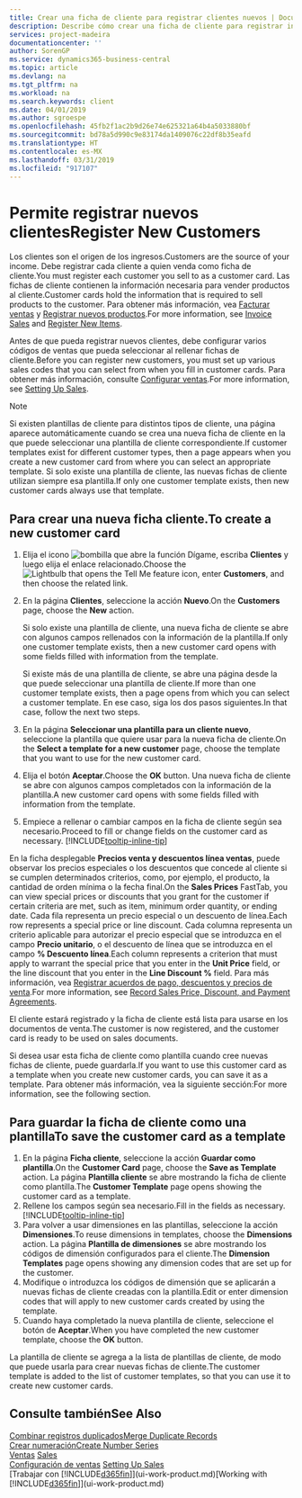```yaml
---
title: Crear una ficha de cliente para registrar clientes nuevos | Documentos de Microsoft
description: Describe cómo crear una ficha de cliente para registrar información acerca de cada cliente nuevo o existente a los que venda productos.
services: project-madeira
documentationcenter: ''
author: SorenGP
ms.service: dynamics365-business-central
ms.topic: article
ms.devlang: na
ms.tgt_pltfrm: na
ms.workload: na
ms.search.keywords: client
ms.date: 04/01/2019
ms.author: sgroespe
ms.openlocfilehash: 45fb2f1ac2b9d26e74e625321a64b4a5033880bf
ms.sourcegitcommit: bd78a5d990c9e83174da1409076c22df8b35eafd
ms.translationtype: HT
ms.contentlocale: es-MX
ms.lasthandoff: 03/31/2019
ms.locfileid: "917107"
---
```

# <a name="register-new-customers"></a><span data-ttu-id="68264-103">Permite registrar nuevos clientes</span><span class="sxs-lookup"><span data-stu-id="68264-103">Register New Customers</span></span>
<span data-ttu-id="68264-104">Los clientes son el origen de los ingresos.</span><span class="sxs-lookup"><span data-stu-id="68264-104">Customers are the source of your income.</span></span> <span data-ttu-id="68264-105">Debe registrar cada cliente a quien venda como ficha de cliente.</span><span class="sxs-lookup"><span data-stu-id="68264-105">You must register each customer you sell to as a customer card.</span></span> <span data-ttu-id="68264-106">Las fichas de cliente contienen la información necesaria para vender productos al cliente.</span><span class="sxs-lookup"><span data-stu-id="68264-106">Customer cards hold the information that is required to sell products to the customer.</span></span> <span data-ttu-id="68264-107">Para obtener más información, vea [Facturar ventas](sales-how-invoice-sales.md) y [Registrar nuevos productos](inventory-how-register-new-items.md).</span><span class="sxs-lookup"><span data-stu-id="68264-107">For more information, see [Invoice Sales](sales-how-invoice-sales.md) and [Register New Items](inventory-how-register-new-items.md).</span></span>  

<span data-ttu-id="68264-108">Antes de que pueda registrar nuevos clientes, debe configurar varios códigos de ventas que pueda seleccionar al rellenar fichas de cliente.</span><span class="sxs-lookup"><span data-stu-id="68264-108">Before you can register new customers, you must set up various sales codes that you can select from when you fill in customer cards.</span></span> <span data-ttu-id="68264-109">Para obtener más información, consulte [Configurar ventas](sales-setup-sales.md).</span><span class="sxs-lookup"><span data-stu-id="68264-109">For more information, see [Setting Up Sales](sales-setup-sales.md).</span></span>

> [!NOTE]  
>   <span data-ttu-id="68264-110">Si existen plantillas de cliente para distintos tipos de cliente, una página aparece automáticamente cuando se crea una nueva ficha de cliente en la que puede seleccionar una plantilla de cliente correspondiente.</span><span class="sxs-lookup"><span data-stu-id="68264-110">If customer templates exist for different customer types, then a page appears when you create a new customer card from where you can select an appropriate template.</span></span> <span data-ttu-id="68264-111">Si solo existe una plantilla de cliente, las nuevas fichas de cliente utilizan siempre esa plantilla.</span><span class="sxs-lookup"><span data-stu-id="68264-111">If only one customer template exists, then new customer cards always use that template.</span></span>

## <a name="to-create-a-new-customer-card"></a><span data-ttu-id="68264-112">Para crear una nueva ficha cliente.</span><span class="sxs-lookup"><span data-stu-id="68264-112">To create a new customer card</span></span>
1. <span data-ttu-id="68264-113">Elija el icono ![bombilla que abre la función Dígame](media/ui-search/search_small.png "Dígame que desea hacer"), escriba **Clientes** y luego elija el enlace relacionado.</span><span class="sxs-lookup"><span data-stu-id="68264-113">Choose the ![Lightbulb that opens the Tell Me feature](media/ui-search/search_small.png "Tell me what you want to do") icon, enter **Customers**, and then choose the related link.</span></span>  
2. <span data-ttu-id="68264-114">En la página **Clientes**, seleccione la acción **Nuevo**.</span><span class="sxs-lookup"><span data-stu-id="68264-114">On the **Customers** page, choose the **New** action.</span></span>

    <span data-ttu-id="68264-115">Si solo existe una plantilla de cliente, una nueva ficha de cliente se abre con algunos campos rellenados con la información de la plantilla.</span><span class="sxs-lookup"><span data-stu-id="68264-115">If only one customer template exists, then a new customer card opens with some fields filled with information from the template.</span></span>

    <span data-ttu-id="68264-116">Si existe más de una plantilla de cliente, se abre una página desde la que puede seleccionar una plantilla de cliente.</span><span class="sxs-lookup"><span data-stu-id="68264-116">If more than one customer template exists, then a page opens from which you can select a customer template.</span></span> <span data-ttu-id="68264-117">En ese caso, siga los dos pasos siguientes.</span><span class="sxs-lookup"><span data-stu-id="68264-117">In that case, follow the next two steps.</span></span>
3. <span data-ttu-id="68264-118">En la página **Seleccionar una plantilla para un cliente nuevo**, seleccione la plantilla que quiere usar para la nueva ficha de cliente.</span><span class="sxs-lookup"><span data-stu-id="68264-118">On the **Select a template for a new customer** page, choose the template that you want to use for the new customer card.</span></span>
4. <span data-ttu-id="68264-119">Elija el botón **Aceptar**.</span><span class="sxs-lookup"><span data-stu-id="68264-119">Choose the **OK** button.</span></span> <span data-ttu-id="68264-120">Una nueva ficha de cliente se abre con algunos campos completados con la información de la plantilla.</span><span class="sxs-lookup"><span data-stu-id="68264-120">A new customer card opens with some fields filled with information from the template.</span></span>  
5. <span data-ttu-id="68264-121">Empiece a rellenar o cambiar campos en la ficha de cliente según sea necesario.</span><span class="sxs-lookup"><span data-stu-id="68264-121">Proceed to fill or change fields on the customer card as necessary.</span></span> [!INCLUDE[tooltip-inline-tip](includes/tooltip-inline-tip_md.md)]

<span data-ttu-id="68264-122">En la ficha desplegable **Precios venta y descuentos línea ventas**, puede observar los precios especiales o los descuentos que concede al cliente si se cumplen determinados criterios, como, por ejemplo, el producto, la cantidad de orden mínima o la fecha final.</span><span class="sxs-lookup"><span data-stu-id="68264-122">On the **Sales Prices** FastTab, you can view special prices or discounts that you grant for the customer if certain criteria are met, such as item, minimum order quantity, or ending date.</span></span> <span data-ttu-id="68264-123">Cada fila representa un precio especial o un descuento de línea.</span><span class="sxs-lookup"><span data-stu-id="68264-123">Each row represents a special price or line discount.</span></span> <span data-ttu-id="68264-124">Cada columna representa un criterio aplicable para autorizar el precio especial que se introduzca en el campo **Precio unitario**, o el descuento de línea que se introduzca en el campo **% Descuento línea**.</span><span class="sxs-lookup"><span data-stu-id="68264-124">Each column represents a criterion that must apply to warrant the special price that you enter in the **Unit Price** field, or the line discount that you enter in the **Line Discount %** field.</span></span> <span data-ttu-id="68264-125">Para más información, vea [Registrar acuerdos de pago, descuentos y precios de venta](sales-how-record-sales-price-discount-payment-agreements.md).</span><span class="sxs-lookup"><span data-stu-id="68264-125">For more information, see [Record Sales Price, Discount, and Payment Agreements](sales-how-record-sales-price-discount-payment-agreements.md).</span></span>

<span data-ttu-id="68264-126">El cliente estará registrado y la ficha de cliente está lista para usarse en los documentos de venta.</span><span class="sxs-lookup"><span data-stu-id="68264-126">The customer is now registered, and the customer card is ready to be used on sales documents.</span></span>

<span data-ttu-id="68264-127">Si desea usar esta ficha de cliente como plantilla cuando cree nuevas fichas de cliente, puede guardarla.</span><span class="sxs-lookup"><span data-stu-id="68264-127">If you want to use this customer card as a template when you create new customer cards, you can save it as a template.</span></span> <span data-ttu-id="68264-128">Para obtener más información, vea la siguiente sección:</span><span class="sxs-lookup"><span data-stu-id="68264-128">For more information, see the following section.</span></span>

## <a name="to-save-the-customer-card-as-a-template"></a><span data-ttu-id="68264-129">Para guardar la ficha de cliente como una plantilla</span><span class="sxs-lookup"><span data-stu-id="68264-129">To save the customer card as a template</span></span>
1. <span data-ttu-id="68264-130">En la página **Ficha cliente**, seleccione la acción **Guardar como plantilla**.</span><span class="sxs-lookup"><span data-stu-id="68264-130">On the **Customer Card** page, choose the **Save as Template** action.</span></span> <span data-ttu-id="68264-131">La página **Plantilla cliente** se abre mostrando la ficha de cliente como plantilla.</span><span class="sxs-lookup"><span data-stu-id="68264-131">The **Customer Template** page opens showing the customer card as a template.</span></span>
2. <span data-ttu-id="68264-132">Rellene los campos según sea necesario.</span><span class="sxs-lookup"><span data-stu-id="68264-132">Fill in the fields as necessary.</span></span> [!INCLUDE[tooltip-inline-tip](includes/tooltip-inline-tip_md.md)]
3. <span data-ttu-id="68264-133">Para volver a usar dimensiones en las plantillas, seleccione la acción **Dimensiones**.</span><span class="sxs-lookup"><span data-stu-id="68264-133">To reuse dimensions in templates, choose the **Dimensions** action.</span></span> <span data-ttu-id="68264-134">La página **Plantilla de dimensiones** se abre mostrando los códigos de dimensión configurados para el cliente.</span><span class="sxs-lookup"><span data-stu-id="68264-134">The **Dimension Templates** page opens showing any dimension codes that are set up for the customer.</span></span>
4. <span data-ttu-id="68264-135">Modifique o introduzca los códigos de dimensión que se aplicarán a nuevas fichas de cliente creadas con la plantilla.</span><span class="sxs-lookup"><span data-stu-id="68264-135">Edit or enter dimension codes that will apply to new customer cards created by using the template.</span></span>  
5. <span data-ttu-id="68264-136">Cuando haya completado la nueva plantilla de cliente, seleccione el botón de **Aceptar**.</span><span class="sxs-lookup"><span data-stu-id="68264-136">When you have completed the new customer template, choose the **OK** button.</span></span>

<span data-ttu-id="68264-137">La plantilla de cliente se agrega a la lista de plantillas de cliente, de modo que puede usarla para crear nuevas fichas de cliente.</span><span class="sxs-lookup"><span data-stu-id="68264-137">The customer template is added to the list of customer templates, so that you can use it to create new customer cards.</span></span>

## <a name="see-also"></a><span data-ttu-id="68264-138">Consulte también</span><span class="sxs-lookup"><span data-stu-id="68264-138">See Also</span></span>
[<span data-ttu-id="68264-139">Combinar registros duplicados</span><span class="sxs-lookup"><span data-stu-id="68264-139">Merge Duplicate Records</span></span>](sales-how-merge-duplicate-records.md)  
[<span data-ttu-id="68264-140">Crear numeración</span><span class="sxs-lookup"><span data-stu-id="68264-140">Create Number Series</span></span>](ui-create-number-series.md)  
<span data-ttu-id="68264-141">[Ventas](sales-manage-sales.md)  </span><span class="sxs-lookup"><span data-stu-id="68264-141">[Sales](sales-manage-sales.md)  </span></span>  
<span data-ttu-id="68264-142">[Configuración de ventas](sales-setup-sales.md)  </span><span class="sxs-lookup"><span data-stu-id="68264-142">[Setting Up Sales](sales-setup-sales.md)  </span></span>  
<span data-ttu-id="68264-143">[Trabajar con [!INCLUDE[d365fin](includes/d365fin_md.md)]](ui-work-product.md)</span><span class="sxs-lookup"><span data-stu-id="68264-143">[Working with [!INCLUDE[d365fin](includes/d365fin_md.md)]](ui-work-product.md)</span></span>
